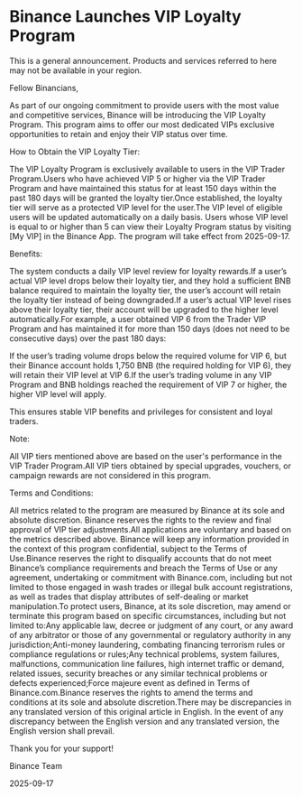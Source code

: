 # Binance Launches VIP Loyalty Program

This is a general announcement. Products and services referred to here may not be available in your region.

Fellow Binancians,

As part of our ongoing commitment to provide users with the most value and competitive services, Binance will be introducing the VIP Loyalty Program. This program aims to offer our most dedicated VIPs exclusive opportunities to retain and enjoy their VIP status over time. 

How to Obtain the VIP Loyalty Tier:

The VIP Loyalty Program is exclusively available to users in the VIP Trader Program.Users who have achieved VIP 5 or higher via the VIP Trader Program and have maintained this status for at least 150 days within the past 180 days will be granted the loyalty tier.Once established, the loyalty tier will serve as a protected VIP level for the user.The VIP level of eligible users will be updated automatically on a daily basis. Users whose VIP level is equal to or higher than 5 can view their Loyalty Program status by visiting [My VIP] in the Binance App. The program will take effect from 2025-09-17.

Benefits:

The system conducts a daily VIP level review for loyalty rewards.If a user’s actual VIP level drops below their loyalty tier, and they hold a sufficient BNB balance required to maintain the loyalty tier, the user’s account will retain the loyalty tier instead of being downgraded.If a user’s actual VIP level rises above their loyalty tier, their account will be upgraded to the higher level automatically.For example, a user obtained VIP 6 from the Trader VIP Program and has maintained it for more than 150 days (does not need to be consecutive days) over the past 180 days: 

If the user’s trading volume drops below the required volume for VIP 6, but their Binance account holds 1,750 BNB (the required holding for VIP 6), they will retain their VIP level at VIP 6.If the user’s trading volume in any VIP Program and BNB holdings reached the requirement of VIP 7 or higher, the higher VIP level will apply. 

This ensures stable VIP benefits and privileges for consistent and loyal traders.

Note:

All VIP tiers mentioned above are based on the user's performance in the VIP Trader Program.All VIP tiers obtained by special upgrades, vouchers, or campaign rewards are not considered in this program.

Terms and Conditions: 

All metrics related to the program are measured by Binance at its sole and absolute discretion. Binance reserves the rights to the review and final approval of VIP tier adjustments.All applications are voluntary and based on the metrics described above. Binance will keep any information provided in the context of this program confidential, subject to the Terms of Use.Binance reserves the right to disqualify accounts that do not meet Binance’s compliance requirements and breach the Terms of Use or any agreement, undertaking or commitment with Binance.com, including but not limited to those engaged in wash trades or illegal bulk account registrations, as well as trades that display attributes of self-dealing or market manipulation.To protect users, Binance, at its sole discretion, may amend or terminate this program based on specific circumstances, including but not limited to:Any applicable law, decree or judgment of any court, or any award of any arbitrator or those of any governmental or regulatory authority in any jurisdiction;Anti-money laundering, combating financing terrorism rules or compliance regulations or rules;Any technical problems, system failures, malfunctions, communication line failures, high internet traffic or demand, related issues, security breaches or any similar technical problems or defects experienced;Force majeure event as defined in Terms of Binance.com.Binance reserves the rights to amend the terms and conditions at its sole and absolute discretion.There may be discrepancies in any translated version of this original article in English. In the event of any discrepancy between the English version and any translated version, the English version shall prevail. 

Thank you for your support!

Binance Team

2025-09-17